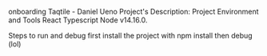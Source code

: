 onboarding Taqtile - Daniel Ueno
Project's Description:
Project Environment and Tools 
React Typescript
Node v14.16.0.

Steps to run and debug 
first install the project with npm install
then debug (lol)
